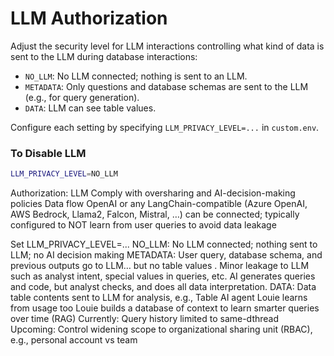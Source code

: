 # LLM Authorization 

Adjust the security level for LLM interactions controlling what kind of data is sent to the LLM during database interactions:

  - `NO_LLM`: No LLM connected; nothing is sent to an LLM.
  - `METADATA`: Only questions and database schemas are sent to the LLM (e.g., for query generation).
  - `DATA`: LLM can see table values.

Configure each setting by specifying `LLM_PRIVACY_LEVEL=...` in `custom.env`.

### To Disable LLM

```bash
LLM_PRIVACY_LEVEL=NO_LLM
```


Authorization: LLM Comply with oversharing and AI-decision-making policies
Data flow OpenAI or any LangChain-compatible (Azure OpenAI, AWS Bedrock, Llama2, Falcon, Mistral, …)
can be connected; typically configured to NOT learn from user queries to avoid data leakage

Set LLM_PRIVACY_LEVEL=...
NO_LLM: No LLM connected; nothing sent to LLM; no AI decision making METADATA: User query, database schema, and previous outputs go to LLM… but no table values . Minor leakage to LLM such as analyst intent, special values in queries, etc. AI generates queries and code, but analyst checks, and does all data interpretation. DATA: Data table contents sent to LLM for analysis, e.g., Table AI agent
 Louie learns from usage too
Louie builds a database of context to learn smarter queries over time (RAG) Currently: Query history limited to same-dthread Upcoming: Control widening scope to organizational sharing unit (RBAC), e.g., personal account vs team





